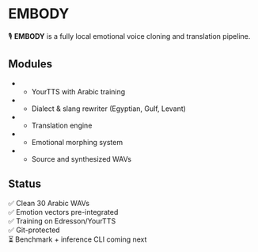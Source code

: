 # EMBODY

🎙️ **EMBODY** is a fully local emotional voice cloning and translation pipeline.

## Modules

-  - YourTTS with Arabic training
-  - Dialect & slang rewriter (Egyptian, Gulf, Levant)
-  - Translation engine
-  - Emotional morphing system
-  - Source and synthesized WAVs

## Status

✅ Clean 30 Arabic WAVs  
✅ Emotion vectors pre-integrated  
✅ Training on Edresson/YourTTS  
✅ Git-protected  
⏳ Benchmark + inference CLI coming next


